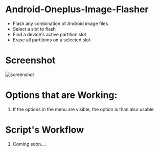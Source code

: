 # Android-Oneplus-Image-Flasher
- Flash any combination of Android image files
- Select a slot to flash
- Find a device's active partition slot
- Erase all partitions on a selected slot

# Screenshot
![screenshot](https://github.com/user-attachments/assets/2fc294ea-669b-4c2e-b86b-5cf88a8c8260)

# Options that are Working:
1) If the options in the menu are visible, the option is than also usable

# Script's Workflow
1) Coming soon....
